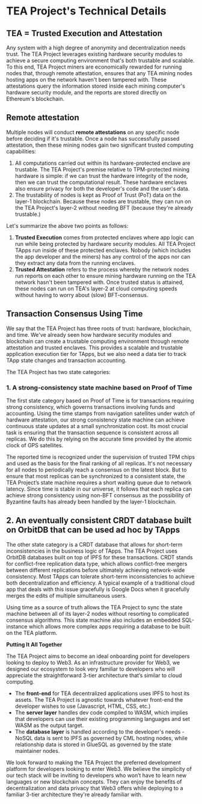 # TEA Project's Technical Details

## TEA = Trusted Execution and Attestation

Any system with a high degree of anonymity and decentralization needs trust. The TEA Project leverages existing hardware security modules to achieve a secure computing environment that's both trustable and scalable. To this end, TEA Project miners are economically rewarded for running nodes that, through remote attestation, ensures that any TEA mining nodes hosting apps on the network haven't been tampered with. These attestations query the information stored inside each mining computer's hardware security module, and the reports are stored directly on Ethereum's blockchain.

## Remote attestation

Multiple nodes will conduct **remote attestations** on any specific node before deciding if it's trustable. Once a node has successfully passed attestation, then these mining nodes gain two significant trusted computing capabilities:

1. All computations carried out within its hardware-protected enclave are trustable. The TEA Project's premise relative to TPM-protected mining hardware is simple: if we can trust the hardware integrity of the node, then we can trust the computational result. These hardware enclaves also ensure privacy for both the developer's code and the user's data.
1. The trustability of nodes is kept as Proof of Trust (PoT) data on the layer-1 blockchain. Because these nodes are trustable, they can run on the TEA Project's layer-2 without needing BFT (because they're already trustable.)

Let's summarize the above two points as follows:

1. **Trusted Execution** comes from protected enclaves where app logic can run while being protected by hardware security modules. All TEA Project TApps run inside of these protected enclaves. Nobody (which includes the app developer and the miners) has any control of the apps nor can they extract any data from the running enclaves.
1. **Trusted Attestation** refers to the process whereby the network nodes run reports on each other to ensure mining hardware running on the TEA network hasn't been tampered with. Once trusted status is attained, these nodes can run on TEA's layer-2 at cloud computing speeds without having to worry about (slow) BFT-consensus.

## Transaction Consensus Using Time

We say that the TEA Project has three roots of trust: hardware, blockchain, and time. We've already seen how hardware security modules and blockchain can create a trustable computing environment through remote attestation and trusted enclaves. This provides a scalable and trustable application execution tier for TApps, but we also need a data tier to track TApp state changes and transaction accounting.

The TEA Project has two state categories:

### 1. A strong-consistency state machine based on Proof of Time

The first state category based on Proof of Time is for transactions requiring strong consistency, which governs transactions involving funds and accounting. Using the time stamps from navigation satellites under watch of hardware attestation, our strong consistency state machine can achieve continuous state updates at a small synchronization cost. Its most crucial task is ensuring that the transaction sequence is consistent across all replicas. We do this by relying on the accurate time provided by the atomic clock of GPS satellites.

The reported time is recognized under the supervision of trusted TPM chips and used as the basis for the final ranking of all replicas. It's not necessary for all nodes to periodically reach a consensus on the latest block. But to ensure that most replicas can be synchronized to a consistent state, the TEA Project’s state machine requires a short waiting queue due to network latency. Since time is stable in our universe, it follows that each replica can achieve strong consistency using non-BFT consensus as the possibility of Byzantine faults has already been handled by the layer-1 blockchain.

## 2. An eventually consistent CRDT database built on OrbitDB that can be used ad hoc by TApps

The other state category is a CRDT database that allows for short-term inconsistencies in the business logic of TApps. The TEA Project uses OrbitDB databases built on top of IPFS for these transactions. CRDT stands for conflict-free replication data type, which allows conflict-free mergers between different replications before ultimately achieving network-wide consistency. Most TApps can tolerate short-term inconsistencies to achieve both decentralization and efficiency. A typical example of a traditional cloud app that deals with this issue gracefully is Google Docs when it gracefully merges the edits of multiple simultaneous users.

Using time as a source of truth allows the TEA Project to sync the state machine between all of its layer-2 nodes without resorting to complicated consensus algorithms. This state machine also includes an embedded SQL-instance which allows more complex apps requiring a database to be built on the TEA platform.

**Putting It All Together**

The TEA Project aims to become an ideal onboarding point for developers looking to deploy to Web3. As an infrastructure provider for Web3, we designed our ecosystem to look very familiar to developers who will appreciate the straightforward 3-tier architecture that’s similar to cloud computing.

* The **front-end** for TEA decentralized applications uses IPFS to host its assets. The TEA Project is agnostic towards whatever front-end the developer wishes to use (Javascript, HTML, CSS, etc.)
* The **server layer** handles dev code compiled to WASM, which implies that developers can use their existing programming languages and set WASM as the output target.
* The **database layer** is handled according to the developer's needs - NoSQL data is sent to IPFS as governed by CML hosting nodes, while relationship data is stored in GlueSQL as governed by the state maintainer nodes.

We look forward to making the TEA Project the preferred development platform for developers looking to enter Web3. We believe the simplicity of our tech stack will be inviting to developers who won’t have to learn new languages or new blockchain concepts. They can enjoy the benefits of decentralization and data privacy that Web3 offers while deploying to a familiar 3-tier architecture they're already familiar with.
